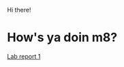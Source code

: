 Hi there!

# How's ya doin m8?

[Lab report 1](https://monip1.github.io/cse15l-lab-reports/lab-report-1-week-2.html)
